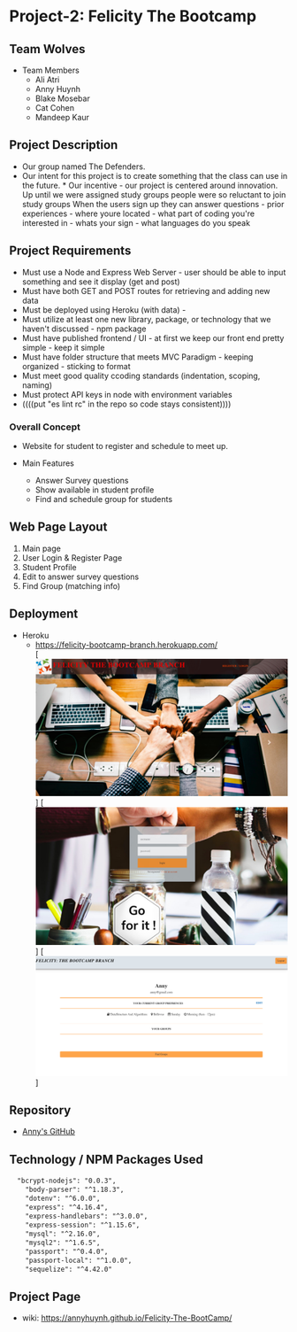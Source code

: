 
# Project-2: Felicity The Bootcamp

## Team Wolves
* Team Members
  * Ali Atri
  * Anny Huynh
  * Blake Mosebar
  * Cat Cohen
  * Mandeep Kaur

## Project Description
* Our group named The Defenders. 
* Our intent for this project is to create something that the class can use in the future. * Our incentive - our project is centered around innovation. Up until we were assigned study groups people were so reluctant to join study groups When the users sign up they can answer questions - prior experiences - where youre located - what part of coding you're interested in - whats your sign - what languages do you speak 

## Project Requirements 

* Must use a Node and Express Web Server - user should be able to input something and see it display (get and post)
* Must have both GET and POST routes for retrieving and adding new data
* Must be deployed using Heroku (with data) - 
* Must utilize at least one new library, package, or technology that we haven't discussed -  npm package
* Must have published frontend / UI - at first we keep our front end pretty simple - keep it simple 
* Must have folder structure that meets MVC Paradigm - keeping organized - sticking to format
* Must meet good quality ccoding standards (indentation, scoping, naming)
* Must protect API keys in node with environment variables
* ((((put "es lint rc" in the repo so code stays consistent))))

### Overall Concept
* Website for student to register and schedule to meet up. 

* Main Features
   * Answer Survey questions 
   * Show available in student profile
   * Find and schedule group for students 

## Web Page Layout
1. Main page
1. User Login & Register Page
1. Student Profile
1. Edit to answer survey questions 
1. Find Group (matching info)

## Deployment
* Heroku
   * https://felicity-bootcamp-branch.herokuapp.com/   
     [![Home Page: ](public/images/Homepage.jpg)]
     [![Login/Register Page: ](public/images/RegistPage.jpg)]
     [![Profile Page: ](public/images/ProfilePage.jpg)]

## Repository
* [Anny's GitHub](https://github.com/AnnyHuynh/Felicity-The-BootCamp.git)

## Technology / NPM Packages Used
```
  "bcrypt-nodejs": "0.0.3",
    "body-parser": "^1.18.3",
    "dotenv": "^6.0.0",
    "express": "^4.16.4",
    "express-handlebars": "^3.0.0",
    "express-session": "^1.15.6",
    "mysql": "^2.16.0",
    "mysql2": "^1.6.5",
    "passport": "^0.4.0",
    "passport-local": "^1.0.0",
    "sequelize": "^4.42.0"
```
## Project Page
* wiki: https://annyhuynh.github.io/Felicity-The-BootCamp/
